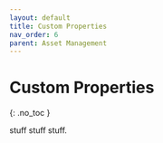 ```yaml
---
layout: default
title: Custom Properties
nav_order: 6
parent: Asset Management
---
```


# Custom Properties
{: .no_toc }

stuff stuff stuff.
